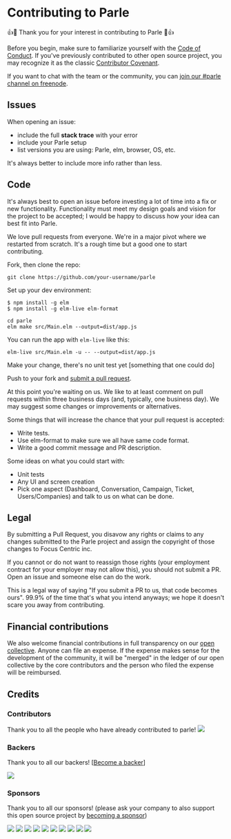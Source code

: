# Contributing to Parle

👍🎉 Thank you for your interest in contributing to Parle 🎉👍

Before you begin, make sure to familiarize yourself with the 
[Code of Conduct](https://github.com/parle-io/parle/blob/master/CODE_OF_CONDUCT.md). If you've 
previously contributed to other open source project, you may recognize it as the classic 
[Contributor Covenant](http://contributor-covenant.org/).

If you want to chat with the team or the community, you can 
[join our #parle channel on freenode](https://webchat.freenode.net/).

## Issues

When opening an issue:

* include the full **stack trace** with your error
* include your Parle setup
* list versions you are using: Parle, elm, browser, OS, etc.

It's always better to include more info rather than less.

## Code

It's always best to open an issue before investing a lot of time into a
fix or new functionality.  Functionality must meet my design goals and
vision for the project to be accepted; I would be happy to discuss how
your idea can best fit into Parle.

We love pull requests from everyone. We're in a major pivot where we restarted from scratch. It's
a rough time but a good one to start contributing.

Fork, then clone the repo:

```shell
git clone https://github.com/your-username/parle
```

Set up your dev environment:

```shell
$ npm install -g elm
$ npm install -g elm-live elm-format
```

```
cd parle
elm make src/Main.elm --output=dist/app.js
```

You can run the app with `elm-live` like this:

```shell
elm-live src/Main.elm -u -- --output=dist/app.js
```

Make your change, there's no unit test yet [something that one could do]

Push to your fork and [submit a pull request](https://github.com/parle-io/parle/compare/).

At this point you're waiting on us. We like to at least comment on pull requests
within three business days (and, typically, one business day). We may suggest
some changes or improvements or alternatives.

Some things that will increase the chance that your pull request is accepted:

* Write tests.
* Use elm-format to make sure we all have same code format.
* Write a good commit message and PR description.

Some ideas on what you could start with:

* Unit tests
* Any UI and screen creation
* Pick one aspect (Dashboard, Conversation, Campaign, Ticket, Users/Companies) and talk to us on what can be done.


## Legal

By submitting a Pull Request, you disavow any rights or claims to any changes
submitted to the Parle project and assign the copyright of
those changes to Focus Centric inc.

If you cannot or do not want to reassign those rights (your employment
contract for your employer may not allow this), you should not submit a PR.
Open an issue and someone else can do the work.

This is a legal way of saying "If you submit a PR to us, that code becomes ours".
99.9% of the time that's what you intend anyways; we hope it doesn't scare you
away from contributing.

## Financial contributions

We also welcome financial contributions in full transparency on our [open collective](https://opencollective.com/parle).
Anyone can file an expense. If the expense makes sense for the development of the community, it will be "merged" in the ledger of our open collective by the core contributors and the person who filed the expense will be reimbursed.

## Credits 

### Contributors

Thank you to all the people who have already contributed to parle!
<a href="graphs/contributors"><img src="https://opencollective.com/parle/contributors.svg?width=890" /></a>


### Backers

Thank you to all our backers! [[Become a backer](https://opencollective.com/parle#backer)]

<a href="https://opencollective.com/parle#backers" target="_blank"><img src="https://opencollective.com/parle/backers.svg?width=890"></a>


### Sponsors

Thank you to all our sponsors! (please ask your company to also support this open source project by [becoming a sponsor](https://opencollective.com/parle#sponsor))

<a href="https://opencollective.com/parle/sponsor/0/website" target="_blank"><img src="https://opencollective.com/parle/sponsor/0/avatar.svg"></a>
<a href="https://opencollective.com/parle/sponsor/1/website" target="_blank"><img src="https://opencollective.com/parle/sponsor/1/avatar.svg"></a>
<a href="https://opencollective.com/parle/sponsor/2/website" target="_blank"><img src="https://opencollective.com/parle/sponsor/2/avatar.svg"></a>
<a href="https://opencollective.com/parle/sponsor/3/website" target="_blank"><img src="https://opencollective.com/parle/sponsor/3/avatar.svg"></a>
<a href="https://opencollective.com/parle/sponsor/4/website" target="_blank"><img src="https://opencollective.com/parle/sponsor/4/avatar.svg"></a>
<a href="https://opencollective.com/parle/sponsor/5/website" target="_blank"><img src="https://opencollective.com/parle/sponsor/5/avatar.svg"></a>
<a href="https://opencollective.com/parle/sponsor/6/website" target="_blank"><img src="https://opencollective.com/parle/sponsor/6/avatar.svg"></a>
<a href="https://opencollective.com/parle/sponsor/7/website" target="_blank"><img src="https://opencollective.com/parle/sponsor/7/avatar.svg"></a>
<a href="https://opencollective.com/parle/sponsor/8/website" target="_blank"><img src="https://opencollective.com/parle/sponsor/8/avatar.svg"></a>
<a href="https://opencollective.com/parle/sponsor/9/website" target="_blank"><img src="https://opencollective.com/parle/sponsor/9/avatar.svg"></a>